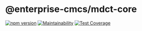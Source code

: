# @enterprise-cmcs/mdct-core

[![npm version](https://badge.fury.io/js/@enterprise-cmcs%2Fmdct-core.svg)](https://badge.fury.io/js/@enterprise-cmcs%2Fmdct-core) [![Maintainability](https://api.codeclimate.com/v1/badges/3dd8c47fb161adc36946/maintainability)](https://codeclimate.com/repos/64f79f2cb94c0076558d5147/maintainability) [![Test Coverage](https://api.codeclimate.com/v1/badges/3dd8c47fb161adc36946/test_coverage)](https://codeclimate.com/repos/64f79f2cb94c0076558d5147/test_coverage)